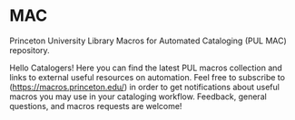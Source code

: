 # MAC
Princeton University Library Macros for Automated Cataloging (PUL MAC) repository.

Hello Catalogers! Here you can find the latest PUL macros collection and links to external useful resources on automation.
Feel free to subscribe to (https://macros.princeton.edu/) in order to get notifications about useful macros you may use in your cataloging workflow.
Feedback, general questions, and macros requests are welcome!
